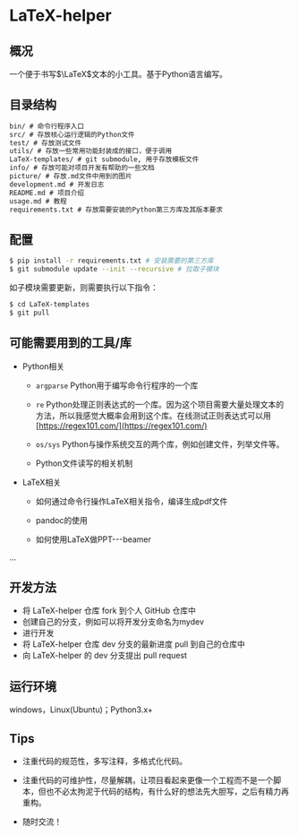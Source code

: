 # LaTeX-helper

## 概况

一个便于书写$\LaTeX$文本的小工具。基于Python语言编写。

## 目录结构

```markdown
bin/ # 命令行程序入口
src/ # 存放核心运行逻辑的Python文件
test/ # 存放测试文件
utils/ # 存放一些常用功能封装成的接口，便于调用
LaTeX-templates/ # git submodule, 用于存放模板文件
info/ # 存放可能对项目开发有帮助的一些文档
picture/ # 存放.md文件中用到的图片
development.md # 开发日志
README.md # 项目介绍
usage.md # 教程
requirements.txt # 存放需要安装的Python第三方库及其版本要求
```

## 配置

```bash
$ pip install -r requirements.txt # 安装需要的第三方库
$ git submodule update --init --recursive # 拉取子模块
```

如子模块需要更新，则需要执行以下指令：

```bash
$ cd LaTeX-templates
$ git pull  
```


## 可能需要用到的工具/库

* Python相关

  * `argparse` Python用于编写命令行程序的一个库

  * `re` Python处理正则表达式的一个库。因为这个项目需要大量处理文本的方法，所以我感觉大概率会用到这个库。在线测试正则表达式可以用[https://regex101.com/](https://regex101.com/)

  * `os/sys` Python与操作系统交互的两个库，例如创建文件，列举文件等。

  * Python文件读写的相关机制

* LaTeX相关

  * 如何通过命令行操作LaTeX相关指令，编译生成pdf文件

  * pandoc的使用  

  * 如何使用LaTeX做PPT---beamer  

...

## 开发方法

* 将 LaTeX-helper 仓库 fork 到个人 GitHub 仓库中
* 创建自己的分支，例如可以将开发分支命名为mydev
* 进行开发
* 将 LaTeX-helper 仓库 dev 分支的最新进度 pull 到自己的仓库中
* 向 LaTeX-helper 的 dev 分支提出 pull request

## 运行环境

windows，Linux(Ubuntu)；Python3.x+

## Tips

* 注重代码的规范性，多写注释，多格式化代码。

* 注重代码的可维护性，尽量解耦，让项目看起来更像一个工程而不是一个脚本，但也不必太拘泥于代码的结构，有什么好的想法先大胆写，之后有精力再重构。

* 随时交流！

